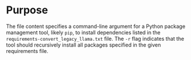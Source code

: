 # Purpose
The file content specifies a command-line argument for a Python package management tool, likely `pip`, to install dependencies listed in the `requirements-convert_legacy_llama.txt` file. The `-r` flag indicates that the tool should recursively install all packages specified in the given requirements file.
